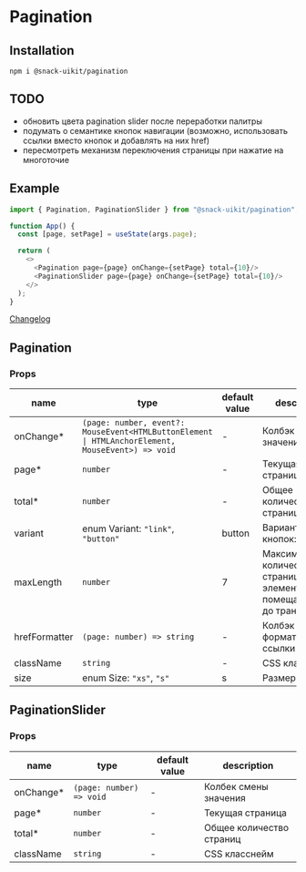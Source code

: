 # Pagination

## Installation
`npm i @snack-uikit/pagination`

## TODO

- обновить цвета pagination slider после переработки палитры
- подумать о семантике кнопок навигации (возможно, использовать ссылки вместо кнопок и добавлять на них href)
- пересмотреть механизм переключения страницы при нажатие на многоточие

## Example

```typescript jsx
import { Pagination, PaginationSlider } from "@snack-uikit/pagination";

function App() {
  const [page, setPage] = useState(args.page);

  return (
    <>
      <Pagination page={page} onChange={setPage} total={10}/>
      <PaginationSlider page={page} onChange={setPage} total={10}/>
    </>
  );
}
```

[Changelog](./CHANGELOG.md)

[//]: DOCUMENTATION_SECTION_START
[//]: THIS_SECTION_IS_AUTOGENERATED_PLEASE_DONT_EDIT_IT
## Pagination
### Props
| name | type | default value | description |
|------|------|---------------|-------------|
| onChange* | `(page: number, event?: MouseEvent<HTMLButtonElement \| HTMLAnchorElement, MouseEvent>) => void` | - | Колбэк смены значения |
| page* | `number` | - | Текущая страница |
| total* | `number` | - | Общее количество страниц |
| variant | enum Variant: `"link"`, `"button"` | button | Варианты тега кнопок: <a/> или <button/> |
| maxLength | `number` | 7 | Максимальное количество страниц/элементов, помещающихся до транкейта |
| hrefFormatter | `(page: number) => string` | - | Колбэк форматирования ссылки |
| className | `string` | - | CSS класснейм |
| size | enum Size: `"xs"`, `"s"` | s | Размер |
## PaginationSlider
### Props
| name | type | default value | description |
|------|------|---------------|-------------|
| onChange* | `(page: number) => void` | - | Колбек смены значения |
| page* | `number` | - | Текущая страница |
| total* | `number` | - | Общее количество страниц |
| className | `string` | - | CSS класснейм |


[//]: DOCUMENTATION_SECTION_END

